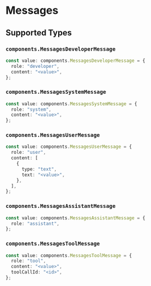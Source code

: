 # Messages


## Supported Types

### `components.MessagesDeveloperMessage`

```typescript
const value: components.MessagesDeveloperMessage = {
  role: "developer",
  content: "<value>",
};
```

### `components.MessagesSystemMessage`

```typescript
const value: components.MessagesSystemMessage = {
  role: "system",
  content: "<value>",
};
```

### `components.MessagesUserMessage`

```typescript
const value: components.MessagesUserMessage = {
  role: "user",
  content: [
    {
      type: "text",
      text: "<value>",
    },
  ],
};
```

### `components.MessagesAssistantMessage`

```typescript
const value: components.MessagesAssistantMessage = {
  role: "assistant",
};
```

### `components.MessagesToolMessage`

```typescript
const value: components.MessagesToolMessage = {
  role: "tool",
  content: "<value>",
  toolCallId: "<id>",
};
```

